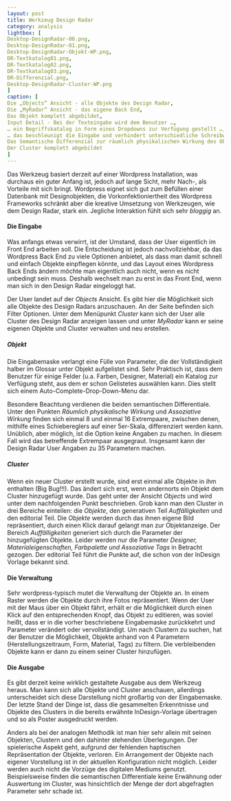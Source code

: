 ```yaml
---
layout: post
title: Werkzeug Design Radar
category: analysis
lightbox: [
Desktop-DesignRadar-00.png,
Desktop-DesignRadar-01.png,
Desktop-DesignRadar-Objekt-WP.png,
DR-Textkatalog01.png,
DR-Textkatalog02.png,
DR-Textkatalog03.png,
DR-Differenzial.png,
Desktop-DesignRadar-Cluster-WP.png
]
caption: [
Die „Objects“ Ansicht - alle Objekte des Design Radar,
Die „MyRadar“ Ansicht - das eigene Back End,
Das Objekt komplett abgebildet,
Input Detail - Bei der Texteingabe wird dem Benutzer …,
… ein Begriffskatalog in Form eines Dropdowns zur Verfügung gestellt …,
… das beschleunigt die Eingabe und verhindert unterschiedliche Schreibweisen,
Das Semantische Differenzial zur räumlich physikalischen Wirkung des Objekts,
Der Cluster komplett abgebildet
]
---
```


Das Werkzeug basiert derzeit auf einer Wordpress Installation, was durchaus ein guter Anfang ist, jedoch auf lange Sicht, mehr Nach-, als Vorteile mit sich bringt. Wordpress eignet sich gut zum Befüllen einer Datenbank mit Designobjekten, die Vorkonfektioniertheit des Wordpress Frameworks schränkt aber die kreative Umsetzung von Werkzeugen, wie dem Design Radar, stark ein. Jegliche Interaktion fühlt sich sehr _bloggig_ an. 

#### Die Eingabe

Was anfangs etwas verwirrt, ist der Umstand, dass der User eigentlich im Front End arbeiten soll. Die Entscheidung ist jedoch nachvollziehbar, da das Wordpress Back End zu viele Optionen anbietet, als dass man damit schnell und einfach Objekte einpflegen könnte, und das Layout eines Wordpress Back Ends ändern möchte man eigentlich auch nicht, wenn es nicht unbedingt sein muss. Deshalb wechselt man zu erst in das Front End, wenn man sich in den Design Radar eingeloggt hat.

Der User landet auf der _Objects_ Ansicht. Es gibt hier die Möglichkeit sich alle Objekte des Design Radars anzuschauen. An der Seite befinden sich Filter Optionen. Unter dem Menüpunkt _Cluster_ kann sich der User alle Cluster des Design Radar anzeigen lassen und unter _MyRadar_ kann er seine eigenen Objekte und Cluster verwalten und neu erstellen.

##### Objekt

Die Eingabemaske verlangt eine Fülle von Parameter, die der Vollständigkeit halber im Glossar unter Objekt aufgelistet sind. Sehr Praktisch ist, dass dem Benutzer für einige Felder (u.a. Farben, Designer, Material) ein Katalog zur Verfügung steht, aus dem er schon Gelistetes auswählen kann. Dies stellt sich einem Auto-Complete-Drop-Down-Menu dar.

Besondere Beachtung verdienen die beiden semantischen Differentiale. Unter den Punkten _Räumlich physikalische Wirkung_ und _Assoziative Wirkung_ finden sich einmal 8 und einmal 16 Extrempaare, zwischen denen, mithilfe eines Schiebereglers auf einer 5er-Skala, differenziert werden kann. Unüblich, aber möglich, ist die Option keine Angaben zu machen. In diesem Fall wird das betreffende Extrempaar ausgegraut. Insgesamt kann der Design Radar User Angaben zu 35 Parametern machen.

##### Cluster

Wenn ein neuer Cluster erstellt wurde, sind erst einmal alle Objekte in ihm enthalten (Big Bug!!!). Das ändert sich erst, wenn andernorts ein Objekt dem Cluster hinzugefügt wurde. Das geht unter der Ansicht _Objects_ und wird unter dem nachfolgenden Punkt beschrieben. Grob kann man den Cluster in drei Bereiche einteilen: die _Objekte_, den generativen Teil _Auffälligkeiten_ und den editorial Teil. Die _Objekte_ werden durch das ihnen eigene Bild repräsentiert, durch einen Klick darauf gelangt man zur Objektanzeige. Der Bereich _Auffälligkeiten_ generiert sich durch die Parameter der hinzugefügten Objekte. Leider werden nur die Parameter _Designer, Materialeigenschaften, Farbpalette und Assoziative Tags_ in Betracht gezogen. Der editorial Teil führt die Punkte auf, die schon von der InDesign Vorlage bekannt sind.

#### Die Verwaltung

Sehr wordpress-typisch mutet die Verwaltung der Objekte an. In einem Raster werden die Objekte durch ihre Fotos repräsentiert. Wenn der User mit der Maus über ein Objekt fährt, erhält er die Möglichkeit durch einen Klick auf den entsprechenden Knopf, das Objekt zu editieren, was soviel heißt, dass er in die vorher beschriebene Eingabemaske zurückkehrt und Parameter verändert oder vervollständigt. Um nach Clustern zu suchen, hat der Benutzer die Möglichkeit, Objekte anhand von 4 Parametern (Herstellungszeitraum, Form, Material, Tags) zu filtern. Die verbleibenden Objekte kann er dann zu einem seiner Cluster hinzufügen.  

#### Die Ausgabe

Es gibt derzeit keine wirklich gestaltete Ausgabe aus dem Werkzeug heraus. Man kann sich alle Objekte und Cluster anschauen, allerdings unterscheidet sich diese Darstellung nicht großartig von der Eingabemaske. Der letzte Stand der Dinge ist, dass die gesammelten Erkenntnisse und Objekte des Clusters in die bereits erwähnte InDesign-Vorlage übertragen und so als Poster ausgedruckt werden.

Anders als bei der analogen Methodik ist man hier sehr allein mit seinen Objekten, Clustern und den dahinter stehenden Überlegungen. Der spielerische Aspekt geht, aufgrund der fehlenden haptischen Repräsentation der Objekte, verloren. Ein Arrangement der Objekte nach eigener Vorstellung ist in der aktuellen Konfiguration nicht möglich. Leider werden auch nicht die Vorzüge des digitalen Mediums genutzt. Beispielsweise finden die semantischen Differentiale keine Erwähnung oder Auswertung im Cluster, was hinsichtlich der Menge der dort abgefragten Parameter sehr schade ist.
